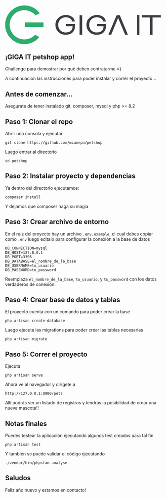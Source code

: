 <p align="center"><a href="https://laravel.com" target="_blank"><svg version="1.1" xmlns="http://www.w3.org/2000/svg" xmlns:xlink="http://www.w3.org/1999/xlink" x="0px" y="0px" viewBox="0 0 146.1 36.1" style="enable-background:new 0 0 146.1 36.1;" xml:space="preserve" preserveAspectRatio="xMinYMid meet">
<style type="text/css">
	.st0{fill:#3B3C43;}
	.st1{fill:#2CAD6E;}
</style>
<g id="Capa_1">
	<g>
		<path class="st0" d="M81.1,10.2c1.5-0.8,3.1-1.2,5.1-1.2c2.2,0,4.1,0.5,5.6,1.6c1.5,1.1,2.5,2.6,2.8,4.4h-2.5
			c-0.4-1.3-1.1-2.2-2.2-2.9c-1.1-0.7-2.3-1-3.9-1c-1.4,0-2.6,0.3-3.7,0.9c-1.1,0.6-1.9,1.5-2.5,2.5c-0.6,1.1-0.9,2.3-0.9,3.7
			c0,1.4,0.3,2.6,0.9,3.7c0.6,1.1,1.4,1.9,2.5,2.5c1.1,0.6,2.3,0.9,3.6,0.9c1.2,0,2.3-0.2,3.3-0.6c1-0.4,1.7-1,2.3-1.8
			c0.5-0.8,0.8-1.7,0.8-2.8v-0.6h-6.1v-2.1h8.5v2c0,1.2-0.5,5.3-4.3,7.2c-1.7,0.8-4,0.8-4.6,0.8c-1.8,0-3.5-0.4-4.9-1.2
			c-1.4-0.8-2.6-1.9-3.4-3.3c-0.8-1.4-1.2-3-1.2-4.8c0-1.8,0.4-3.4,1.2-4.8C78.6,12.1,79.7,11,81.1,10.2"></path>
		<g>
			<rect x="18.5" y="15.9" class="st1" width="17.5" height="4.3"></rect>
			<path class="st1" d="M27.6,27.9c-2.5,2.5-6,3.9-9.6,3.9c-7.6,0-13.8-6.2-13.8-13.7c0-7.6,6.2-13.7,13.8-13.7
				c3.8,0,7.5,1.6,10.1,4.4l0.4,0.4l4-1.9l-0.7-0.8C28.4,2.3,23.4,0,18.1,0C8.1,0,0,8.1,0,18.1c0,10,8.1,18.1,18.1,18.1
				c5.1,0,9.9-2.1,13.3-5.9l0.7-0.8l-4.1-2L27.6,27.9z"></path>
		</g>
		<rect x="123.7" y="9" class="st0" width="2.3" height="18.6"></rect>
		<polygon class="st0" points="136,27.5 136,11.2 128.3,11.2 128.3,9.1 146.1,9.1 146.1,11.2 138.3,11.2 138.3,27.5 		"></polygon>
		<rect x="69.8" y="9.2" class="st0" width="2.5" height="18.2"></rect>
		<path class="st0" d="M51.9,10.2c1.5-0.8,3.2-1.2,5.1-1.2c2.2,0,4.1,0.5,5.6,1.6c1.5,1.1,2.5,2.6,2.8,4.4H63
			c-0.4-1.3-1.1-2.2-2.2-2.9c-1.1-0.7-2.3-1-3.9-1c-1.4,0-2.6,0.3-3.7,0.9c-1.1,0.6-1.9,1.5-2.5,2.5c-0.6,1.1-0.9,2.3-0.9,3.7
			c0,1.4,0.3,2.6,0.9,3.7c0.6,1.1,1.4,1.9,2.5,2.5c1.1,0.6,2.3,0.9,3.6,0.9c1.2,0,2.3-0.2,3.3-0.6c1-0.4,1.7-1,2.3-1.8
			c0.5-0.8,0.8-1.7,0.8-2.8v-0.6h-6.1v-2.1h8.5v2c0,1.2-0.5,5.3-4.3,7.2c-1.7,0.8-4,0.8-4.6,0.8c-1.8,0-3.5-0.4-4.9-1.2
			c-1.4-0.8-2.6-1.9-3.4-3.3c-0.8-1.4-1.2-3-1.2-4.8c0-1.8,0.4-3.4,1.2-4.8C49.4,12.1,50.5,11,51.9,10.2"></path>
		<polygon class="st0" points="107.6,9.2 104.6,9.2 96.9,27.4 99.5,27.4 106,11.7 112.6,27.4 115.2,27.4 		"></polygon>
	</g>
</g>
<g id="Capa_2">
</g>
</svg></a></p>


## ¡GIGA IT petshop app!

Challenge para demostrar por qué deben contratarme =)

A continuación las instrucciones para poder instalar y correr el proyecto...

## Antes de comenzar...

Asegurate de tener instalado git, composer, mysql y php >= 8.2

## Paso 1: Clonar el repo

Abrir una consola y ejecutar

```
git clone https://github.com/mcanepa/petshop
```

Luego entrar al directorio

```
cd petshop
```

## Paso 2: Instalar proyecto y dependencias

Ya dentro del directorio ejecutamos:

```
composer install
```

Y dejamos que composer haga su magia

## Paso 3: Crear archivo de entorno

En el raíz del proyecto hay un archivo ```.env.example```, el cual debes copiar como ```.env``` luego editalo para configurar la conexión a la base de datos

```
DB_CONNECTION=mysql
DB_HOST=127.0.0.1
DB_PORT=3306
DB_DATABASE=el_nombre_de_la_base
DB_USERNAME=tu_usuario
DB_PASSWORD=tu_password
```

Reemplaza ```el_nombre_de_la_base```, ```tu_usuario```, y ```tu_password``` con los datos verdaderos de conexión.

## Paso 4: Crear base de datos y tablas

El proyecto cuenta con un comando para poder crear la base

```
php artisan create-database
```

Luego ejecuta las migrations para poder crear las tablas necesarias

```
php artisan migrate
```

## Paso 5: Correr el proyecto

Ejecuta

```
php artisan serve
```

Ahora ve al navegador y dirigete a

```
http://127.0.0.1:8000/pets
```

Allí podrás ver un listado de registros y tendrás la posibilidad de crear una nueva mascota!!

## Notas finales

Puedes testear la aplicación ejecutando algunos test creados para tal fin

```
php artisan test
```

Y también se puede validar el código ejecutando

```
./vendor/bin/phpstan analyse
```

## Saludos
Feliz año nuevo y estamos en contacto!
